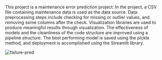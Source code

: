 This project is a maintenance error prediction project. In the project, a CSV file containing maintenance data is used as the data source. Data preprocessing steps include checking for missing or outlier values, and removing some columns after the check. Visualization libraries are used to produce meaningful results through visualization. The effectiveness of models and the cleanliness of the code structure are improved using a pipeline structure. The best performing model is saved using the pickle method, and deployment is accomplished using the Streamlit library.


![failure-pred](https://github.com/RumeysaHilal/Machine-Learning-Projects/assets/66912242/2f03ad69-8236-42c1-b187-ca9a9e3d22e6)
